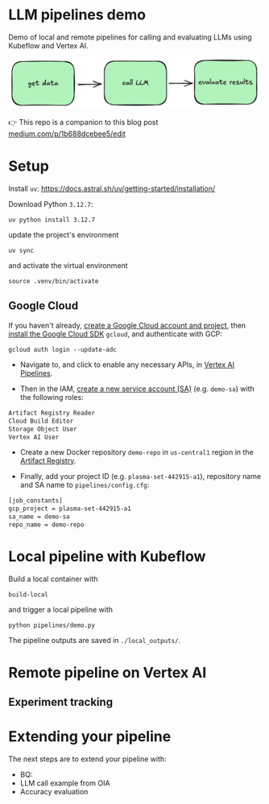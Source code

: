 # LLM pipelines demo 

Demo of local and remote pipelines for calling and evaluating LLMs using Kubeflow and Vertex AI.

<img src="docs/imgs/demo.png" width=500cm>

👉 This repo is a companion to this blog post [medium.com/p/1b688dcebee5/edit](medium.com/p/1b688dcebee5/edit)

# Setup 

Install `uv`: https://docs.astral.sh/uv/getting-started/installation/

Download Python `3.12.7`:
```shell
uv python install 3.12.7
```
update the project's environment 
```shell
uv sync
```
and activate the virtual environment
```shell
source .venv/bin/activate
```

## Google Cloud
If you haven't already, [create a Google Cloud account and project](https://console.cloud.google.com/getting-started), 
then [install the Google Cloud SDK](https://cloud.google.com/sdk/docs/install) `gcloud`, and authenticate with GCP:
```shell
gcloud auth login --update-adc
```

- Navigate to, and click to enable any necessary APIs, in [Vertex AI Pipelines](https://console.cloud.google.com/vertex-ai/pipelines). 

- Then in the IAM, [create a new service account (SA)](https://console.cloud.google.com/iam-admin/serviceaccounts) (e.g. `demo-sa`) with the following roles: 
```
Artifact Registry Reader
Cloud Build Editor
Storage Object User
Vertex AI User
````

- Create a new Docker repository `demo-repo` in `us-central1` region in the [Artifact Registry](https://console.cloud.google.com/artifacts).

- Finally,  add your project ID (e.g. `plasma-set-442915-a1`), repository name and SA name to `pipelines/config.cfg`:
```
[job_constants]
gcp_project = plasma-set-442915-a1
sa_name = demo-sa
repo_name = demo-repo
```



# Local pipeline with Kubeflow
Build a local container with 
```shell
build-local
```
and trigger a local pipeline with 
```shell
python pipelines/demo.py
```

The pipeline outputs are saved in `./local_outputs/`.

# Remote pipeline on Vertex AI


## Experiment tracking

# Extending your pipeline
The next steps are to extend your pipeline with: 
- BQ: 
- LLM call example from OIA
- Accuracy evaluation

